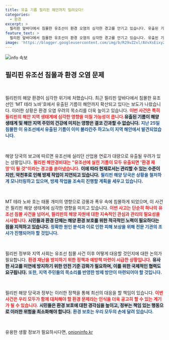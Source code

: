 ```yaml
---
title: 유출 기름 필리핀 해안까지 밀려오다!
categories:
  - 환경
excerpt: >
  필리핀 앞바다에서 침몰한 유조선이 환경 오염의 심각한 경고를 안기고 있습니다. 유출된 기름이 해안으로 확산되며 해양 생태계에 위협을 가하고 있는 지금, 긴급 대응이 필요합니다!
feature_text: >
  필리핀 앞바다에서 침몰한 유조선이 환경 오염의 심각한 경고를 안기고 있습니다. 유출된 기름이 해안으로 확산되며 해양 생태계에 위협을 가하고 있는 지금, 긴급 대응이 필요합니다!
image: 'https://blogger.googleusercontent.com/img/b/R29vZ2xl/AVvXsEixyZcFfHzMRdzZMjFBmAUKJYCLCGyLL1o632UiGVXcaFdKo_bkvkuCioo0uUKlGfBVcT3P84aROyZIXSBEx3Aw5nCQ3pTgDom1WDC4m8eifvWiAmWEEVb4x6G_l8C0QH225ldMjyaFvpxGEBGNO37VmDTDMHGhJPq73UglMfDca1-0aw/s1600/blogspot.png'
---
```


<p><img src="https://blogger.googleusercontent.com/img/b/R29vZ2xl/AVvXsEixyZcFfHzMRdzZMjFBmAUKJYCLCGyLL1o632UiGVXcaFdKo_bkvkuCioo0uUKlGfBVcT3P84aROyZIXSBEx3Aw5nCQ3pTgDom1WDC4m8eifvWiAmWEEVb4x6G_l8C0QH225ldMjyaFvpxGEBGNO37VmDTDMHGhJPq73UglMfDca1-0aw/s1600/blogspot.png" alt="info 속보" /></p>

<h2 data-ke-size="size26">필리핀 유조선 침몰과 환경 오염 문제</h2>

<p data-ke-size="size16">&nbsp;</p>

<p>필리핀의 해양 환경이 심각한 위기에 처했습니다. 최근 필리핀 앞바다에서 침몰한 유조선인 'MT 테라 노바'호에서 유출된 기름이 해안까지 확산되고 있다는 보도가 나왔습니다. 이러한 상황은 환경 오염 우려의 목소리를 더욱 높이고 있습니다. <b><span style="color: #ee2323;">이번 사건은 특히 필리핀의 해안 지역 생태계에 심각한 영향을 미칠 가능성이 큽니다.</span></b><b><span style="background-color: #21538527;">유출된 기름이 해양 생태계 및 해안 지역 주민의 건강에 미치는 영향은 결코 간과할 수 없습니다.</span></b> <b><span style="color: #1a5490;">지난 25일 침몰한 이 유조선에서 유출된 기름이 이미 불라칸주 하고노이 지역 해안에서 발견되었습니다.</span></b></p>

<p data-ke-size="size16">&nbsp;</p>

<p>해양 당국의 보고에 따르면 유조선에 실리던 산업용 연료가 대량으로 유출될 우려가 있는 상황입니다. <b><span style="color: #ee2323;">필리핀 해안경비대는 "유조선에 실린 기름이 모두 유출되면 '환경 재앙'이 될 것"이라는 경고를 쏟아냈습니다.</span></b> <b><span style="background-color: #21538527;">이에 따라 현재로서는 관리할 수 있는 수준이지만, 악천후로 인해 방제 작업이 지연되고 있습니다.</span></b> <b><span style="color: #1a5490;">필리핀 해양 당국은 상황을 철저하게 모니터링하고 있으며, 방제 작업을 조속히 진행할 계획을 세우고 있습니다.</span></b></p>

<p data-ke-size="size16">&nbsp;</p>

<p>MT 테라 노바 호는 태풍 개미의 영향으로 강풍과 폭우 속에 침몰하게 되었으며, 이 사건은 필리핀 해양 생태계에 심각한 영향을 미치고 있습니다. <b><span style="color: #ee2323;">이번 사고는 단순히 하나의 유조선 침몰 사건을 넘어서, 필리핀의 해양 자원에 대한 지속적인 관심과 관리의 필요성을 시사합니다.</span></b> <b><span style="background-color: #21538527;">시민들과 환경 단체는 해양 환경 보호를 위한 적극적인 노력이 필요하다는 점을 지적하고 있습니다.</span></b> <b><span style="color: #1a5490;">정확한 원인 분석과 이로 인한 피해 보상을 위해 전문 기관의 조사가 진행되어야 할 것입니다.</span></b></p>

<p data-ke-size="size16">&nbsp;</p>

<p>필리핀 정부와 지역 사회는 유조선 침몰 사건 이후 어떻게 대응할 것인지에 대한 논의가 필요합니다. <b><span style="color: #ee2323;">환경 재난을 방지하기 위한 정책과 예방책 마련이 시급한 상황입니다.</span></b> <b><span style="background-color: #21538527;">유사한 사고를 미연에 방지하기 위한 안전 기준 강화가 필요하며, 이를 위한 국제적인 협력도 요구됩니다.</span></b> <b><span style="color: #1a5490;">또한, 지역 주민들의 목소리를 반영한 방제 방안이 마련되어야 할 것입니다.</span></b></p>

<p data-ke-size="size16">&nbsp;</p>

<p>필리핀 해양 당국과 정부는 이러한 정책을 통해 최선의 대응을 할 책임이 있습니다. <b><span style="color: #ee2323;">이번 사건은 우리 모두가 함께 대처해야 할 환경 문제라는 인식을 더욱 공고히 할 수 있는 계기가 될 수 있습니다.</span></b> <b><span style="background-color: #21538527;">시민들은 환경 보호에 대한 경각심을 높이고, 정부는 책임 있는 행동으로 이러한 위험을 최소화해야 합니다.</span></b> <b><span style="color: #1a5490;">환경 보호는 우리 모두의 손에 달려 있습니다.</span></b></p>

<p data-ke-size="size16">&nbsp;</p>
유용한 생활 정보가 필요하시다면, <a href="https://onioninfo.kr" rel="dofollow">onioninfo.kr</a>


